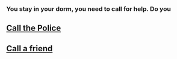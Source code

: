 ### You stay in your dorm, you need to call for help. Do you

## [Call the Police](call-police/call-police.md)

## [Call a friend](call-friend/call-friend.md)
